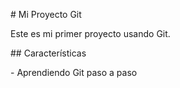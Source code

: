\# Mi Proyecto Git



Este es mi primer proyecto usando Git.



\## Características

\- Aprendiendo Git paso a paso



